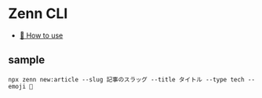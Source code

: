 # Zenn CLI

* [📘 How to use](https://zenn.dev/zenn/articles/zenn-cli-guide)

## sample

```
npx zenn new:article --slug 記事のスラッグ --title タイトル --type tech --emoji 🐶
```